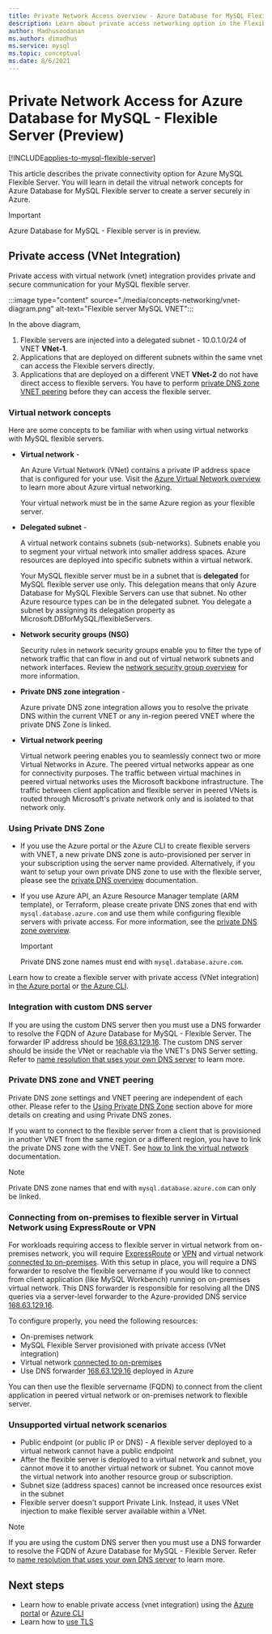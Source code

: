 ```yaml
---
title: Private Network Access overview - Azure Database for MySQL Flexible Server
description: Learn about private access networking option in the Flexible Server deployment option for Azure Database for MySQL
author: Madhusoodanan
ms.author: dimadhus
ms.service: mysql
ms.topic: conceptual
ms.date: 8/6/2021
---
```


# Private Network Access for Azure Database for MySQL - Flexible Server (Preview)

[!INCLUDE[applies-to-mysql-flexible-server](../includes/applies-to-mysql-flexible-server.md)]

This article describes the private connectivity option for Azure MySQL Flexible Server. You will learn in detail the vitrual network concepts for Azure Database for MySQL Flexible server to create a server securely in Azure.

> [!IMPORTANT]
> Azure Database for MySQL - Flexible server is in preview.

## Private access (VNet Integration)

Private access with virtual network (vnet) integration provides private and secure communication for your MySQL flexible server.

:::image type="content" source="./media/concepts-networking/vnet-diagram.png" alt-text="Flexible server MySQL VNET":::

In the above diagram,

1. Flexible servers are injected into a delegated subnet - 10.0.1.0/24 of VNET **VNet-1**.
2. Applications that are deployed on different subnets within the same vnet can access the Flexible servers directly.
3. Applications that are deployed on a different VNET **VNet-2** do not have direct access to flexible servers. You have to perform [private DNS zone VNET peering](#private-dns-zone-and-vnet-peering) before they can access the flexible server.

### Virtual network concepts

Here are some concepts to be familiar with when using virtual networks with MySQL flexible servers.

* **Virtual network** -

   An Azure Virtual Network (VNet) contains a private IP address space that is configured for your use. Visit the [Azure Virtual Network overview](../../virtual-network/virtual-networks-overview.md) to learn more about Azure virtual networking.

    Your virtual network must be in the same Azure region as your flexible server.

* **Delegated subnet** -

   A virtual network contains subnets (sub-networks). Subnets enable you to segment your virtual network into smaller address spaces. Azure resources are deployed into specific subnets within a virtual network.

   Your MySQL flexible server must be in a subnet that is **delegated** for MySQL flexible server use only. This delegation means that only Azure Database for MySQL Flexible Servers can use that subnet. No other Azure resource types can be in the delegated subnet. You delegate a subnet by assigning its delegation property as Microsoft.DBforMySQL/flexibleServers.

* **Network security groups (NSG)**

   Security rules in network security groups enable you to filter the type of network traffic that can flow in and out of virtual network subnets and network interfaces. Review the [network security group overview](../../virtual-network/network-security-groups-overview.md) for more information.

* **Private DNS zone integration** -

   Azure private DNS zone integration allows you to resolve the private DNS within the current VNET or any in-region peered VNET where the private DNS Zone is linked.

* **Virtual network peering**

   Virtual network peering enables you to seamlessly connect two or more Virtual Networks in Azure. The peered virtual networks appear as one for connectivity purposes. The traffic between virtual machines in peered virtual networks uses the Microsoft backbone infrastructure. The traffic between client application and flexible server in peered VNets is routed through Microsoft's private network only and is isolated to that network only.

### Using Private DNS Zone

* If you use the Azure portal or the Azure CLI to create flexible servers with VNET, a new private DNS zone is auto-provisioned per server in your subscription using the server name provided. Alternatively, if you want to setup your own private DNS zone to use with the flexible server, please see the [private DNS overview](../../dns/private-dns-overview.md) documentation.
* If you use Azure API, an Azure Resource Manager template (ARM template), or Terraform, please create private DNS zones that end with `mysql.database.azure.com` and use them while configuring flexible servers with private access. For more information, see the [private DNS zone overview](../../dns/private-dns-overview.md).

   > [!IMPORTANT]
   > Private DNS zone names must end with `mysql.database.azure.com`.

Learn how to create a flexible server with private access (VNet integration) in [the Azure portal](how-to-manage-virtual-network-portal.md) or [the Azure CLI](how-to-manage-virtual-network-cli.md).

### Integration with custom DNS server

If you are using the custom DNS server then you must use a DNS forwarder to resolve the FQDN of Azure Database for MySQL - Flexible Server. The forwarder IP address should be [168.63.129.16](../../virtual-network/what-is-ip-address-168-63-129-16.md). The custom DNS server should be inside the VNet or reachable via the VNET's DNS Server setting. Refer to [name resolution that uses your own DNS server](../../virtual-network/virtual-networks-name-resolution-for-vms-and-role-instances.md#name-resolution-that-uses-your-own-dns-server) to learn more.

### Private DNS zone and VNET peering

Private DNS zone settings and VNET peering are independent of each other. Please refer to the [Using Private DNS Zone](concepts-networking-vnet.md#using-private-dns-zone) section above for more details on creating and using Private DNS zones.

If you want to connect to the flexible server from a client that is provisioned in another VNET from the same region or a different region, you have to link the private DNS zone with the VNET. See [how to link the virtual network](../../dns/private-dns-getstarted-portal.md#link-the-virtual-network) documentation.

> [!NOTE]
> Private DNS zone names that end with `mysql.database.azure.com` can only be linked.

### Connecting from on-premises to flexible server in Virtual Network using ExpressRoute or VPN

For workloads requiring access to flexible server in virtual network from on-premises network, you will require [ExpressRoute](/azure/architecture/reference-architectures/hybrid-networking/expressroute/) or [VPN](/azure/architecture/reference-architectures/hybrid-networking/vpn/) and virtual network [connected to on-premises](/azure/architecture/reference-architectures/hybrid-networking/). With this setup in place, you will require a DNS forwarder to resolve the flexible servername if you would like to connect from client application (like MySQL Workbench) running on on-premises virtual network. This DNS forwarder is responsible for resolving all the DNS queries via a server-level forwarder to the Azure-provided DNS service [168.63.129.16](../../virtual-network/what-is-ip-address-168-63-129-16.md).

To configure properly, you need the following resources:

* On-premises network
* MySQL Flexible Server provisioned with private access (VNet integration)
* Virtual network [connected to on-premises](/azure/architecture/reference-architectures/hybrid-networking/)
* Use DNS forwarder [168.63.129.16](../../virtual-network/what-is-ip-address-168-63-129-16.md) deployed in Azure

You can then use the flexible servername (FQDN) to connect from the client application in peered virtual network or on-premises network to flexible server.

### Unsupported virtual network scenarios

* Public endpoint (or public IP or DNS) - A flexible server deployed to a virtual network cannot have a public endpoint
* After the flexible server is deployed to a virtual network and subnet, you cannot move it to another virtual network or subnet. You cannot move the virtual network into another resource group or subscription.
* Subnet size (address spaces) cannot be increased once resources exist in the subnet
* Flexible server doesn't support Private Link. Instead, it uses VNet injection to make flexible server available within a VNet.

> [!NOTE]
> If you are using the custom DNS server then you must use a DNS forwarder to resolve the FQDN of Azure Database for MySQL - Flexible Server. Refer to [name resolution that uses your own DNS server](../../virtual-network/virtual-networks-name-resolution-for-vms-and-role-instances.md#name-resolution-that-uses-your-own-dns-server) to learn more.

## Next steps

* Learn how to enable private access (vnet integration) using the [Azure portal](how-to-manage-virtual-network-portal.md) or [Azure CLI](how-to-manage-virtual-network-cli.md)
* Learn how to [use TLS](how-to-connect-tls-ssl.md)
